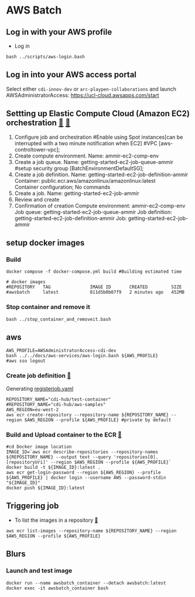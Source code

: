 # AWS Batch


## Log in with your AWS profile
* Log in
```
bash ../scripts/aws-login.bash 
```

## Log in into your AWS access portal
Select either `cdi-innov-dev` or `arc-playpen-collaborations` and launch AWSAdministratorAccess: 
https://ucl-cloud.awsapps.com/start


## Settting up Elastic Compute Cloud (Amazon EC2) orchestration [:link:](https://docs.aws.amazon.com/batch/latest/userguide/getting-started-ec2.html) [:link:](https://eu-west-2.console.aws.amazon.com/batch/home?region=eu-west-2#wizard)
1. Configure job and orchestration
    #Enable using Spot instances[can be interrupted with a two minute notification when EC2]
    #VPC [aws-controltower-vpc]; 
2. Create compute environment. Name: ammir-ec2-comp-env
3. Create a job queue. Name:  getting-started-ec2-job-queue-ammir
    #setup security group [BatchEnvironmentDefaultSG]; 
4. Create a job definition. Name: getting-started-ec2-job-definition-ammir
    Container: public.ecr.aws/amazonlinux/amazonlinux:latest    
    Container configuration; No commands
5. Create a job. Name: getting-started-ec2-job-ammir
6. Review and create
7. Confirmation of creation 
    Compute environment: ammir-ec2-comp-env 
    Job queue: getting-started-ec2-job-queue-ammir 
    Job definition: getting-started-ec2-job-definition-ammir 
    Job: getting-started-ec2-job-ammir 


## setup docker images
### Build
```
docker compose -f docker-compose.yml build #Building estimated time

# docker images
#REPOSITORY   TAG               IMAGE ID       CREATED         SIZE
#awsbatch     latest            811d5b0b07f9   2 minutes ago   452MB
```

### Stop container and remove it
```
bash ../stop_container_and_removeit.bash
```

## aws
```
AWS_PROFILE=AWSAdministratorAccess-cdi-dev
bash ../../docs/aws-services/aws-login.bash ${AWS_PROFILE}
#aws sso logout 
```

### Create job definition [:link:](https://eu-west-2.console.aws.amazon.com/batch/home?region=eu-west-2#job-definition/ec2/new) 
Generating [registerjob.yaml](configs/registerjob.yaml)
```
REPOSITORY_NAME="cdi-hub/test-container" 
#REPOSITORY_NAME="cdi-hub/aws-samples"
AWS_REGION=eu-west-2 
aws ecr create-repository --repository-name ${REPOSITORY_NAME} --region $AWS_REGION --profile ${AWS_PROFILE} #private by default
```

### Build and Upload container to the ECR [:link:](https://docs.aws.amazon.com/AmazonECR/latest/userguide/docker-push-ecr-image.html)
```
#cd Docker image location
IMAGE_ID=`aws ecr describe-repositories --repository-names ${REPOSITORY_NAME} --output text --query 'repositories[0].[repositoryUri]' --region $AWS_REGION --profile ${AWS_PROFILE}` 
docker build -t ${IMAGE_ID}:latest . 
aws ecr get-login-password --region ${AWS_REGION} --profile ${AWS_PROFILE} | docker login --username AWS --password-stdin "${IMAGE_ID}"  
docker push ${IMAGE_ID}:latest 
```

## Triggering job
* To list the images in a repository [:link:](https://docs.aws.amazon.com/cli/latest/reference/ecr/create-repository.html)
```
aws ecr list-images --repository-name ${REPOSITORY_NAME} --region $AWS_REGION --profile ${AWS_PROFILE}
```


## Blurs
### Launch and test image
```
docker run --name awsbatch_container --detach awsbatch:latest
docker exec -it awsbatch_container bash
```


